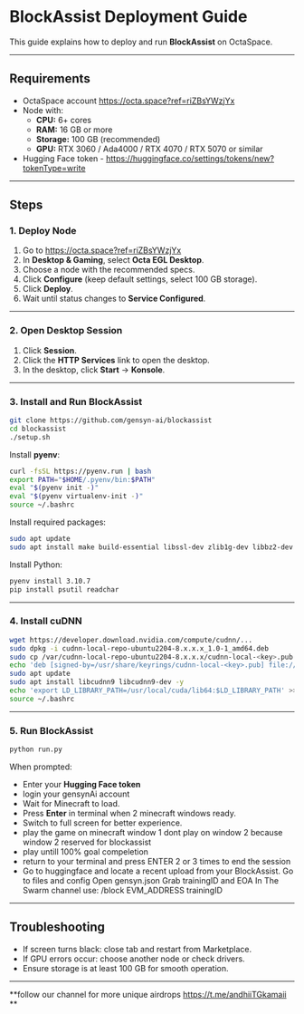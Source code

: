 # BlockAssist Deployment Guide

This guide explains how to deploy and run **BlockAssist** on OctaSpace.

---

## Requirements
- OctaSpace account https://octa.space?ref=riZBsYWzjYx
- Node with:
  - **CPU:** 6+ cores
  - **RAM:** 16 GB or more
  - **Storage:** 100 GB (recommended)
  - **GPU:** RTX 3060 / Ada4000 / RTX 4070 / RTX 5070 or similar
- Hugging Face token - https://huggingface.co/settings/tokens/new?tokenType=write

---

## Steps

### 1. Deploy Node
1. Go to https://octa.space?ref=riZBsYWzjYx
2. In **Desktop & Gaming**, select **Octa EGL Desktop**.
3. Choose a node with the recommended specs.
4. Click **Configure** (keep default settings, select 100 GB storage).
5. Click **Deploy**.
6. Wait until status changes to **Service Configured**.

---

### 2. Open Desktop Session
1. Click **Session**.
2. Click the **HTTP Services** link to open the desktop.
3. In the desktop, click **Start** → **Konsole**.

---

### 3. Install and Run BlockAssist

```bash
git clone https://github.com/gensyn-ai/blockassist
cd blockassist
./setup.sh
```

Install **pyenv**:
```bash
curl -fsSL https://pyenv.run | bash
export PATH="$HOME/.pyenv/bin:$PATH"
eval "$(pyenv init -)"
eval "$(pyenv virtualenv-init -)"
source ~/.bashrc
```

Install required packages:
```bash
sudo apt update
sudo apt install make build-essential libssl-dev zlib1g-dev libbz2-dev libreadline-dev libsqlite3-dev curl git libncursesw5-dev xz-utils tk-dev libxml2-dev libxmlsec1-dev libffi-dev liblzma-dev -y
```

Install Python:
```bash
pyenv install 3.10.7
pip install psutil readchar
```

---

### 4. Install cuDNN

```bash
wget https://developer.download.nvidia.com/compute/cudnn/...
sudo dpkg -i cudnn-local-repo-ubuntu2204-8.x.x.x_1.0-1_amd64.deb
sudo cp /var/cudnn-local-repo-ubuntu2204-8.x.x.x/cudnn-local-<key>.pub /usr/share/keyrings/
echo 'deb [signed-by=/usr/share/keyrings/cudnn-local-<key>.pub] file:///var/cudnn-local-repo-ubuntu2204-8.x.x.x /' | sudo tee /etc/apt/sources.list.d/cudnn-local.list
sudo apt update
sudo apt install libcudnn9 libcudnn9-dev -y
echo 'export LD_LIBRARY_PATH=/usr/local/cuda/lib64:$LD_LIBRARY_PATH' >> ~/.bashrc
source ~/.bashrc
```

---

### 5. Run BlockAssist

```bash
python run.py
```

When prompted:
- Enter your **Hugging Face token**
- login your gensynAi account 
- Wait for Minecraft to load.
- Press **Enter** in terminal when 2 minecraft windows ready.
- Switch to full screen for better experience.
- play the game on minecraft window 1 dont play on window 2 because window 2 reserved for blockassist
- play untill 100% goal compeletion
- return to your terminal and press ENTER 2 or 3 times to end the session
- Go to huggingface and locate a recent upload from your BlockAssist.
Go to files and config
Open gensyn.json
Grab trainingID and EOA
In The Swarm channel use: /block EVM_ADDRESS trainingID
---

## Troubleshooting
- If screen turns black: close tab and restart from Marketplace.
- If GPU errors occur: choose another node or check drivers.
- Ensure storage is at least 100 GB for smooth operation.

---

**follow our channel for more unique airdrops https://t.me/andhiiTGkamaii **
